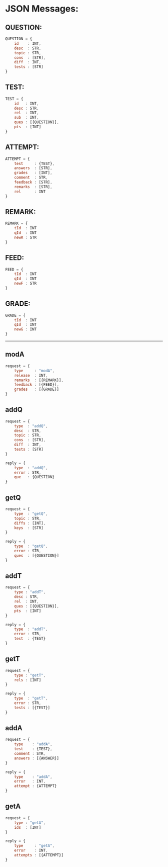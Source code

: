 # JSON Messages:

## QUESTION:
```javascript
QUESTION = { 
    id    : INT,
    desc  : STR,
    topic : STR,
    cons  : [STR],
    diff  : INT,
    tests : [STR]
}
```

## TEST:
```javascript
TEST = { 
    id   : INT,
    desc : STR,
    rel  : INT,
    sub  : INT,
    ques : [{QUESTION}],
    pts  : [INT]
}
```


## ATTEMPT:
```javascript
ATTEMPT = { 
    test     : {TEST},
    answers  : [STR],
    grades   : [INT],
    comment  : STR,
    feedback : [STR],
    remarks  : [STR],
    rel      : INT
}
```

## REMARK:
```javascript
REMARK = {
    tId  : INT
    qId  : INT
    newR : STR
}
```

## FEED:
```javascript
FEED = {
    tId  : INT
    qId  : INT
    newF : STR
}
```

## GRADE:
```javascript
GRADE = {
    tId  : INT
    qId  : INT
    newG : INT
}
```


---------------------
## modA
```javascript
request = {
    type     : "modA",
    release  : INT,
    remarks  : [{REMARK}],
    feedback : [{FEED}],
    grades   : [{GRADE}]
}
```


## addQ
```javascript
request = {
    type  : "addQ",
    desc  : STR,
    topic : STR,
    cons  : [STR],
    diff  : INT,
    tests : [STR]
}
```
```javascript
reply = {
    type  : "addQ",
    error : STR,
    que   : {QUESTION}
}
```

## getQ 
```javascript
request = {
    type  : "getQ",
    topic : STR,
    diffs : [INT],
    keys  : [STR]
}
```
```javascript
reply = {
    type  : "getQ",
    error : STR,
    ques  : [{QUESTION}]
}
```

## addT 
```javascript
request = {
    type : "addT",
    desc : STR,
    rel  : INT,
    ques : [{QUESTION}],
    pts  : [INT]
}
```

```javascript
reply = {
    type  : "addT",
    error : STR,
    test  : {TEST}
}
```

## getT
```javascript
request = {
    type : "getT",
    rels : [INT]
}
```

```javascript
reply = {
    type  : "getT",
    error : STR,
    tests : [{TEST}]
}
```


## addA
```javascript
request = {
    type    : "addA",
    test    : {TEST},
    comment : STR,
    answers : [{ANSWER}]
}
```

```javascript
reply = {
    type    : "addA",
    error   : INT,
    attempt : {ATTEMPT}
}
```

## getA
```javascript
request = {
    type : "getA",
    ids  : [INT]
}
```

```javascript
reply = {
    type     : "getA",
    error    : INT,
    attempts : [{ATTEMPT}]
}
```
